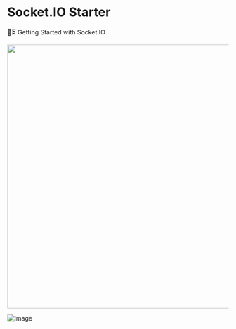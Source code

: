 # Socket.IO Starter

🚀⏳ Getting Started with Socket.IO

<p align="center">
  <img src="https://miro.medium.com/max/1022/0*xAADmPJN52Yy6XJV.jpg" width="600"/>
</p>

<!-- INSPIRATIONAL_QUOTE_START -->
![Image](https://github.com/user-attachments/assets/0e3d9ba0-f624-4a99-8a33-88703033a2a1)
<!-- INSPIRATIONAL_QUOTE_END -->
